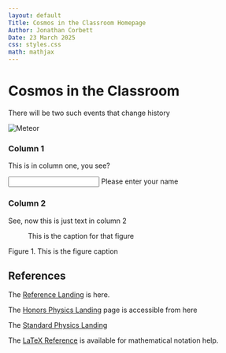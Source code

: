 ```yaml
---
layout: default
Title: Cosmos in the Classroom Homepage
Author: Jonathan Corbett
Date: 23 March 2025
css: styles.css
math: mathjax
---
```


# Cosmos in the Classroom

There will be two such events that change history

![Meteor](cosmosintheclassroom\assets\images\meteor.png)



<div style=display: flex; gap: 20px;">
<div style="flex: 1;">
<h3> Column 1 </h3>
<p>This is in column one, you see?<p>
<form>
<input> Please enter your name</input>
</form>
</div>
<div style="flex: 2;">
<h3> Column 2 </h3>
<p> See, now this is just text in column 2<p>
<span>
        <figure>This is the caption for that figure</figure>
    <figcaption> Figure 1. This is the figure caption</figcaption>
    </span>
</div>

## References
The [Reference Landing] is here.

The [Honors Physics Landing] page is accessible from here

The [Standard Physics Landing]

The [LaTeX Reference] is available for mathematical notation help.


<!-- document references are below -->
[Reference Landing]: /src/ref/ref_lib
[Honors Physics Landing]: ../src/hphys/hphys_landing
[Meteor]: meteor.png
[Standard Physics Landing]: cosmosintheclassroom/src/sphys/sphys_overview
[LaTeX Reference]: https://cosmosintheclassroom.org/src/ref/ref_latex